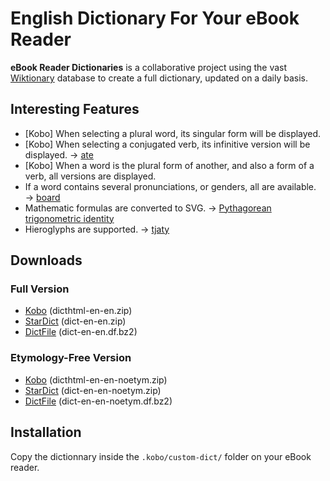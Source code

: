 # English Dictionary For Your eBook Reader

**eBook Reader Dictionaries** is a collaborative project using the vast [Wiktionary](https://en.wiktionary.org/) database to create a full dictionary, updated on a daily basis.

## Interesting Features

- [Kobo] When selecting a plural word, its singular form will be displayed.
- [Kobo] When selecting a conjugated verb, its infinitive version will be displayed. → [ate](screenshot-ate.png)
- [Kobo] When a word is the plural form of another, and also a form of a verb, all versions are displayed. <!-- → [](screenshot-.png) -->
- If a word contains several pronunciations, or genders, all are available. → [board](screenshot-board.png)
- Mathematic formulas are converted to SVG. → [Pythagorean trigonometric identity](screenshot-pythagorean_trigonometric_identity.png)
- Hieroglyphs are supported. → [tjaty](screenshot-tjaty.png)

## Downloads

### Full Version

- [Kobo](https://github.com/BoboTiG/ebook-reader-dict/releases/download/en/dicthtml-en-en.zip) (dicthtml-en-en.zip)
- [StarDict](https://github.com/BoboTiG/ebook-reader-dict/releases/download/en/dict-en-en.zip) (dict-en-en.zip)
- [DictFile](https://github.com/BoboTiG/ebook-reader-dict/releases/download/en/dict-en-en.df.bz2) (dict-en-en.df.bz2)

### Etymology-Free Version

- [Kobo](https://github.com/BoboTiG/ebook-reader-dict/releases/download/en/dicthtml-en-en-noetym.zip) (dicthtml-en-en-noetym.zip)
- [StarDict](https://github.com/BoboTiG/ebook-reader-dict/releases/download/en/dict-en-en-noetym.zip) (dict-en-en-noetym.zip)
- [DictFile](https://github.com/BoboTiG/ebook-reader-dict/releases/download/en/dict-en-en-noetym.df.bz2) (dict-en-en-noetym.df.bz2)

## Installation

Copy the dictionnary inside the `.kobo/custom-dict/` folder on your eBook reader.
